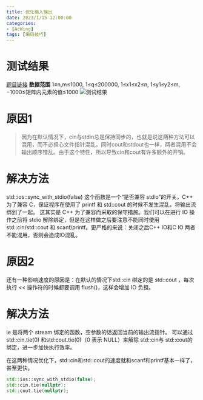 ```yaml
---
title: 优化输入输出
date: 2023/1/15 12:00:00
categories:
- [AcWing]
tags: [编码技巧]
---
```

# 测试结果
[题目链接](https://www.acwing.com/problem/content/description/798/)
**数据范围**
1≤n,m≤1000,
1≤q≤200000,
1≤x1≤x2≤n,
1≤y1≤y2≤m,
−1000≤矩阵内元素的值≤1000
![测试结果](/myPic/测试截图.png)
# 原因1
> 因为在默认情况下，cin与stdin总是保持同步的，也就是说这两种方法可以混用，而不必担心文件指针混乱，同时cout和stdout也一样，两者混用不会输出顺序错乱。由于这个特性，所以导致cin和cout有许多额外的开销。

# 解决方法
std::ios::sync_with_stdio(false)
这个函数是一个“是否兼容 stdio”的开关，C++ 为了兼容 C，保证程序在使用了 printf 和 std::cout 的时候不发生混乱，将输出流绑到了一起。
这其实是 C++ 为了兼容而采取的保守措施。我们可以在进行 IO 操作之前将 stdio 解除绑定，但是在这样做之后要注意不能同时使用 std::cin/std::cout 和 scanf/printf。更严格的来说：关闭之后C++ IO和C IO 两者不能混用，否则会造成IO混乱。

# 原因2
还有一种影响速度的原因是：在默认的情况下std::cin 绑定的是 std::cout ，每次执行 << 操作符的时候都要调用 flush()，这样会增加 IO 负担。

# 解决方法
ie 是将两个 stream 绑定的函数，空参数的话返回当前的输出流指针。 可以通过std::cin.tie(0) 和std:cout.tie(0)（0 表示 NULL）来解除 std::cin与 std::cout的绑定，进一步加快执行效率。

在这两种情况优化下，std::cin和std::cout的速度就和scanf和printf基本一样了，甚至更快。

```cpp
std::ios::sync_with_stdio(false);
std::cin.tie(nullptr);
std::cout.tie(nullptr);
```

